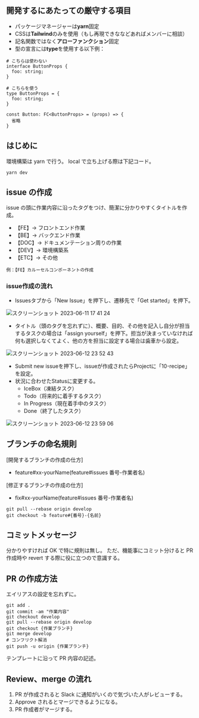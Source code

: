 ## 開発するにあたっての厳守する項目

- パッケージマネージャーは**yarn**固定
- CSSは**Tailwind**のみを使用（もし再現できななどあればメンバーに相談）
- 記名関数ではなく**アローファンクション**固定
- 型の宣言には**type**を使用する以下例：
```
# こちらは使わない
interface ButtonProps {
  foo: string;
}

# こちらを使う
type ButtonProps = {
  foo: string;
}

const Button: FC<ButtonProps> = (props) => {
  省略
}
```

## はじめに

環境構築は yarn で行う。
local で立ち上げる際は下記コード。

```
yarn dev
```

## issue の作成

issue の頭に作業内容に沿ったタグをつけ、簡潔に分かりやすくタイトルを作成。

- 【FE】→ フロントエンド作業
- 【BE】→ バックエンド作業
- 【DOC】→ ドキュメンテーション周りの作業
- 【DEV】→ 環境構築系
- 【ETC】→ その他

`例：【FE】カルーセルコンポーネントの作成`

### issue作成の流れ
- Issuesタブから「New Issue」を押下し、遷移先で「Get started」を押下。

![スクリーンショット 2023-06-11 17 41 24](https://github.com/qin-team-recipe/10-recipe-app/assets/59274850/c0996ce0-c23a-4a97-bba9-411444606f09)

- タイトル（頭のタグを忘れずに）、概要、目的、その他を記入し自分が担当するタスクの場合は「assign yourself」を押下。担当が決まっていなければ何も選択しなくてよく、他の方を担当に設定する場合は歯車から設定。

![スクリーンショット 2023-06-12 23 52 43](https://github.com/qin-team-recipe/10-recipe-app/assets/59274850/5c178737-81d0-456e-8f9b-0d702676fe4c)

- Submit new issueを押下し、issueが作成されたらProjectに「10-recipe」を設定。
- 状況に合わせたStatusに変更する。
  - IceBox（凍結タスク）
  - Todo（将来的に着手するタスク）
  - In Progress（現在着手中のタスク）
  - Done（終了したタスク）

![スクリーンショット 2023-06-12 23 59 06](https://github.com/qin-team-recipe/10-recipe-app/assets/59274850/4c8ad736-3be6-4eff-aa5e-a96efba9e8eb)

## ブランチの命名規則

[開発するブランチの作成の仕方]

- feature#xx-yourName(feature#issues 番号-作業者名)

[修正するブランチの作成の仕方]

- fix#xx-yourName(feature#issues 番号-作業者名)

```
git pull --rebase origin develop
git checkout -b feature#{番号}-{名前}
```

## コミットメッセージ

分かりやすければ OK で特に規則は無し。
ただ、機能事にコミット分けると PR 作成時や revert する際に役に立つので意識する。

## PR の作成方法

エイリアスの設定を忘れずに。

```
git add .
git commit -am "作業内容"
git checkout develop
git pull --rebase origin develop
git checkout {作業ブランチ}
git merge develop
# コンフリクト解消
git push -u origin {作業ブランチ}
```

テンプレートに沿って PR 内容の記述。

## Review、merge の流れ

1. PR が作成されると Slack に通知がいくので気づいた人がレビューする。
2. Approve されるとマージできるようになる。
3. PR 作成者がマージする。
